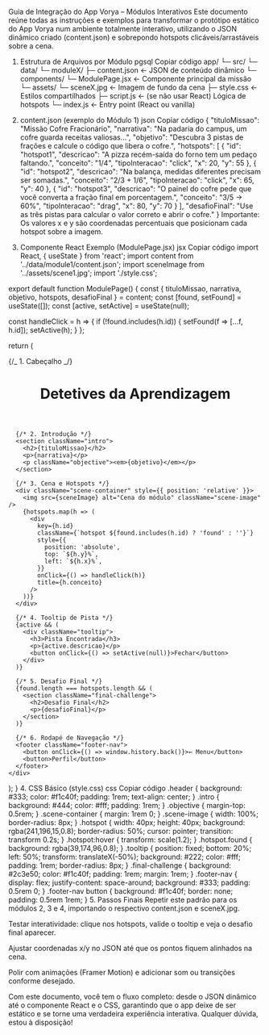 Guia de Integração do App Vorya – Módulos Interativos
Este documento reúne todas as instruções e exemplos para transformar o protótipo estático do App Vorya num ambiente totalmente interativo, utilizando o JSON dinâmico criado (content.json) e sobrepondo hotspots clicáveis/arrastáveis sobre a cena.

1. Estrutura de Arquivos por Módulo
   pgsql
   Copiar código
   app/
   └─ src/
   └─ data/
   └─ moduleX/
   ├─ content.json ← JSON de conteúdo dinâmico
   └─ components/
   └─ ModulePage.jsx ← Componente principal da missão
   └─ assets/
   └─ sceneX.jpg ← Imagem de fundo da cena
   ├─ style.css ← Estilos compartilhados
   ├─ script.js ← (se não usar React) Lógica de hotspots
   └─ index.js ← Entry point (React ou vanilla)
2. content.json (exemplo do Módulo 1)
   json
   Copiar código
   {
   "tituloMissao": "Missão Cofre Fracionário",
   "narrativa": "Na padaria do campus, um cofre guarda receitas valiosas...",
   "objetivo": "Descubra 3 pistas de frações e calcule o código que libera o cofre.",
   "hotspots": [
   {
   "id": "hotspot1",
   "descricao": "A pizza recém-saída do forno tem um pedaço faltando.",
   "conceito": "1/4",
   "tipoInteracao": "click",
   "x": 20,
   "y": 55
   },
   {
   "id": "hotspot2",
   "descricao": "Na balança, medidas diferentes precisam ser somadas.",
   "conceito": "2/3 + 1/6",
   "tipoInteracao": "click",
   "x": 65,
   "y": 40
   },
   {
   "id": "hotspot3",
   "descricao": "O painel do cofre pede que você converta a fração final em porcentagem.",
   "conceito": "3/5 → 60%",
   "tipoInteracao": "drag",
   "x": 80,
   "y": 70
   }
   ],
   "desafioFinal": "Use as três pistas para calcular o valor correto e abrir o cofre."
   }
   Importante: Os valores x e y são coordenadas percentuais que posicionam cada hotspot sobre a imagem.

3. Componente React Exemplo (ModulePage.jsx)
   jsx
   Copiar código
   import React, { useState } from 'react';
   import content from '../data/module1/content.json';
   import sceneImage from '../assets/scene1.jpg';
   import './style.css';

export default function ModulePage() {
const { tituloMissao, narrativa, objetivo, hotspots, desafioFinal } = content;
const [found, setFound] = useState([]);
const [active, setActive] = useState(null);

const handleClick = h => {
if (!found.includes(h.id)) {
setFound(f => [...f, h.id]);
setActive(h);
}
};

return (
<div className="module-page">
{/_ 1. Cabeçalho _/}
<header className="header">
<h1>Detetives da Aprendizagem</h1>
</header>

      {/* 2. Introdução */}
      <section className="intro">
        <h2>{tituloMissao}</h2>
        <p>{narrativa}</p>
        <p className="objective"><em>{objetivo}</em></p>
      </section>

      {/* 3. Cena e Hotspots */}
      <div className="scene-container" style={{ position: 'relative' }}>
        <img src={sceneImage} alt="Cena do módulo" className="scene-image" />
        {hotspots.map(h => (
          <div
            key={h.id}
            className={`hotspot ${found.includes(h.id) ? 'found' : ''}`}
            style={{
              position: 'absolute',
              top: `${h.y}%`,
              left: `${h.x}%`,
            }}
            onClick={() => handleClick(h)}
            title={h.conceito}
          />
        ))}
      </div>

      {/* 4. Tooltip de Pista */}
      {active && (
        <div className="tooltip">
          <h3>Pista Encontrada</h3>
          <p>{active.descricao}</p>
          <button onClick={() => setActive(null)}>Fechar</button>
        </div>
      )}

      {/* 5. Desafio Final */}
      {found.length === hotspots.length && (
        <section className="final-challenge">
          <h2>Desafio Final</h2>
          <p>{desafioFinal}</p>
        </section>
      )}

      {/* 6. Rodapé de Navegação */}
      <footer className="footer-nav">
        <button onClick={() => window.history.back()}>← Menu</button>
        <button>Perfil</button>
      </footer>
    </div>

);
} 4. CSS Básico (style.css)
css
Copiar código
.header {
background: #333; color: #f1c40f; padding: 1rem; text-align: center;
}
.intro { background: #444; color: #fff; padding: 1rem; }
.objective { margin-top: 0.5rem; }
.scene-container { margin: 1rem 0; }
.scene-image { width: 100%; border-radius: 8px; }
.hotspot {
width: 40px; height: 40px; background: rgba(241,196,15,0.8);
border-radius: 50%; cursor: pointer; transition: transform 0.2s;
}
.hotspot:hover { transform: scale(1.2); }
.hotspot.found { background: rgba(39,174,96,0.8); }
.tooltip {
position: fixed; bottom: 20%; left: 50%; transform: translateX(-50%);
background: #222; color: #fff; padding: 1rem; border-radius: 8px;
}
.final-challenge { background: #2c3e50; color: #f1c40f; padding: 1rem; margin: 1rem; }
.footer-nav {
display: flex; justify-content: space-around; background: #333; padding: 0.5rem 0;
}
.footer-nav button { background: #f1c40f; border: none; padding: 0.5rem 1rem; } 5. Passos Finais
Repetir este padrão para os módulos 2, 3 e 4, importando o respectivo content.json e sceneX.jpg.

Testar interatividade: clique nos hotspots, valide o tooltip e veja o desafio final aparecer.

Ajustar coordenadas x/y no JSON até que os pontos fiquem alinhados na cena.

Polir com animações (Framer Motion) e adicionar som ou transições conforme desejado.

Com este documento, você tem o fluxo completo: desde o JSON dinâmico até o componente React e o CSS, garantindo que o app deixe de ser estático e se torne uma verdadeira experiência interativa. Qualquer dúvida, estou à disposição!
